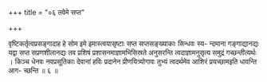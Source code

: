 +++
title = "०६ तवेमे सप्त"

+++

वृष्टिकर्तृत्वप्रसङ्गादाह हे सोम इमे इमास्त्वयासृष्टाः सप्त सप्तसङ्ख्याकाः सिन्धवः स्य- न्दमाना गङ्गाद्यानद्यः यद्वा सप्त सप्रणशीलानद्यः तव प्रशिषं प्रशासनमाज्ञामभिसिस्रते अनुसरन्ति त्वदाज्ञामनुसृत्य समुद्रं गच्छन्तीत्यर्थः । किञ्च धेनवः नवप्रसूतिकाः देवानां हविः प्रदानेन प्रीणयित्र्योगावः तुभ्यं त्वदर्थमेव आशिरं प्रयच्छामइति धावन्ति आग- च्छन्ति ॥ ६ ॥